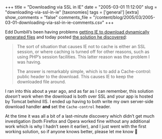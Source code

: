 +++
title = "Downloading via SSL in IE"
date = "2005-03-01 11:12:00"
slug = "downloading-via-ssl-in-ie"
[taxonomies]
tags = ['general']
[extra]
show_comments = "false"
comments_file = "/content/blog/2005/03/2005-03-01-downloading-via-ssl-in-ie-comments.csv"
+++

Edd Dumbill’s been having problems [getting IE to download dynamically generated files](http://usefulinc.com/edd/blog/contents/2005/02/26-ie-breaks-my-head/read) and today posted [the solution he discovered](http://usefulinc.com/edd/blog/contents/2005/02/28-ie-solution/read):

> The sort of situation that causes IE not to cache is either an SSL session, or where caching is turned off for other reasons, such as using PHP’s session facilities. This latter reason was the problem I was having.
> 
> The answer is remarkably simple, which is to add a Cache-control: public header to the download. This causes IE to keep the downloaded file around.

I ran into this about a year ago, and as far as I can remember, this solution *doesn’t work* when the download is both over SSL and your app is hosted by Tomcat behind IIS. I ended up having to both write my own server-side download handler **and** set the `Cache-control` header.

At the time it was all a bit of a last-minute discovery which didn’t get much investigation (both Firefox and Opera worked fine without any additional work which is why I hadn’t seen it earlier), and I just went with the first working solution, so if anyone knows better, please let me know 🙂
